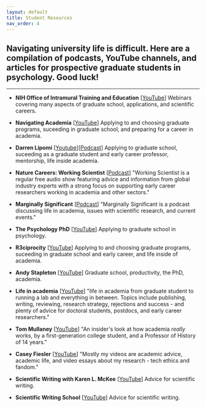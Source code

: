 ```yaml
---
layout: default
title: Student Resources
nav_order: 4
---
```



## Navigating university life is difficult. Here are a compilation of podcasts, YouTube channels, and articles for prospective graduate students in psychology. Good luck!

---

- **NIH Office of Intramural Training and Education** [<a href="https://www.youtube.com/@NIHOITE/playlists" target="_blank">YouTube</a>] Webinars covering many aspects of graduate school, applications, and scientific careers.

- **Navigating Academia** [<a href="https://www.youtube.com/@NavigatingAcademia/playlists" target="_blank">YouTube</a>] Applying to and choosing graduate programs, suceeding in graduate school, and preparing for a career in academia.


- **Darren Lipomi** [<a href="https://www.youtube.com/@djlipomi" target="_blank">Youtube</a>][<a href="https://podcasts.apple.com/us/podcast/molecular-podcasting-with-darren-lipomi/id1519830532" target="_blank">Podcast</a>] Applying to graduate school, suceeding as a graduate student and early career professor, mentorship, life inside academia.


- **Nature Careers: Working Scientist** [<a href="https://podcasts.apple.com/us/podcast/working-scientist/id270216511" target="_blank">Podcast</a>] "Working Scientist is a regular free audio show featuring advice and information from global industry experts with a strong focus on supporting early career researchers working in academia and other sectors."


- **Marginally Significant** [<a href="https://podcasts.apple.com/us/podcast/marginally-significant/id1455581022" target="_blank">Podcast</a>] "Marginally Significant is a podcast discussing life in academia, issues with scientific research, and current events."


- **The Psychology PhD** [<a href="https://www.youtube.com/@ThePsychologyPhD" target="_blank">YouTube</a>] Applying to graduate school in psychology.

- **R3ciprocity** [<a href="https://www.youtube.com/@R3ciprocityTeam/playlists" target="_blank">YouTube</a>] Applying to and choosing graduate programs, suceeding in graduate school and early career, and life inside of academia.

- **Andy Stapleton** [<a href="https://www.youtube.com/@DrAndyStapleton" target="_blank">YouTube</a>] Graduate school, productivity, the PhD, academia.

- **Life in academia** [<a href="https://www.youtube.com/@mrillig" target="_blank">YouTube</a>] "life in academia from graduate student to running a lab and everything in between. Topics include publishing, writing, reviewing, research strategy, rejections and success - and plenty of advice for doctoral students, postdocs, and early career researchers."

- **Tom Mullaney** [<a href="https://www.youtube.com/@tsmullaney" target="_blank">YouTube</a>] "An insider's look at how academia *really* works, by a first-generation college student, and a Professor of History of 14 years."

- **Casey Fiesler** [<a href="https://www.youtube.com/@CaseyFieslerPhD" target="_blank">YouTube</a>] "Mostly my videos are academic advice, academic life, and video essays about my research -  tech ethics and fandom."

 - **Scientific Writing with Karen L. McKee** [<a href="https://www.youtube.com/@user-wr6bk8yy3m" target="_blank">YouTube</a>] Advice for scientific writing.
 
 - **Scientific Writing School** [<a href="https://www.youtube.com/@ScientificWritingSchool" target="_blank">YouTube</a>] Advice for scientific writing.
 
 
 
 
 
 
 
 
 
 
 
 <br/><br/>